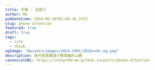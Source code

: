 ```yaml
---
title: 手機 - 注意力
author: Me
pubDatetime: 2024-06-18T02:06:36.337Z
slug: phone-attention
featured: true
draft: true
tags:
  - life
  - think
ogImage: "@assets/images/2024-VVDC/2024vvdc-og.png"
description: 為什麼需要減少無意義的上網
canonicalURL: https://cantpr09ram.github.io/posts/phone-attention
---
```

